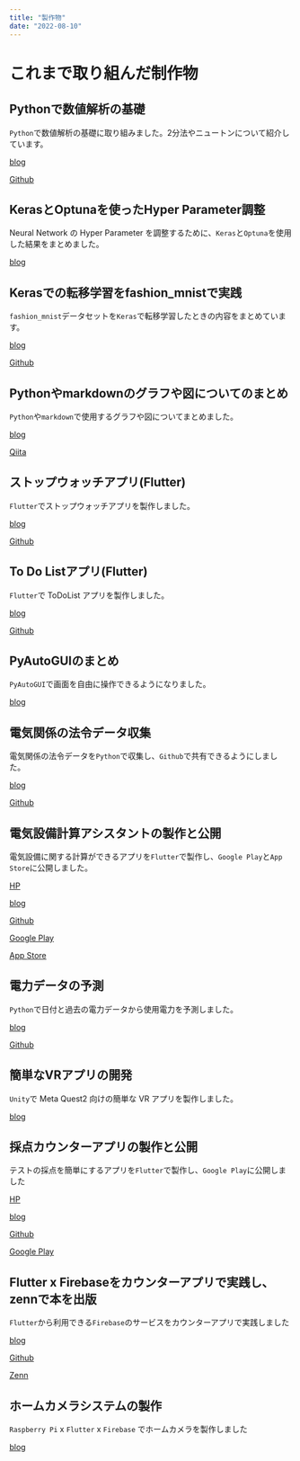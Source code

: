 ```yaml
---
title: "製作物"
date: "2022-08-10"
---
```



<!-- # 現在提供中のサービス -->

<!-- ## 電気設備計算アシスタント -->

<!-- 電気設計や現場施工時にケーブルサイズ等を簡単に計算できるツール -->


<!-- <a href='https://play.google.com/store/apps/details?id=com.github.snova301.elec_calculator&pcampaignid=pcampaignidMKT-Other-global-all-co-prtnr-py-PartBadge-Mar2515-1'><img alt='Google Play で手に入れよう' src='https://play.google.com/intl/ja/badges/static/images/badges/ja_badge_web_generic.png' width='150'/></a> -->

<!-- <a href='https://play.google.com/store/apps/details?id=com.github.snova301.elec_calculator&pcampaignid=pcampaignidMKT-Other-global-all-co-prtnr-py-PartBadge-Mar2515-1'><img alt='Google Play で手に入れよう' src='../images/google-play-badge-ja.png' width='150'/></a> -->

<!-- <a href="https://apps.apple.com/jp/app/%E9%9B%BB%E6%B0%97%E8%A8%AD%E5%82%99%E8%A8%88%E7%AE%97%E3%82%A2%E3%82%B7%E3%82%B9%E3%82%BF%E3%83%B3%E3%83%88/id1632908753?itsct=apps_box_badge&amp;itscg=30200" style="display: inline-block; overflow: hidden; border-radius: 13px; width: 130px; height: 70px;"><img src="https://tools.applemediaservices.com/api/badges/download-on-the-app-store/black/ja-jp?size=250x83&amp;releaseDate=1657065600&h=8df1e69241ab5b9cbf835baa41966a55" alt="Download on the App Store" style="border-radius: 13px; width: 110px; height: 70px;"></a> -->

<!-- <a href="https://apps.apple.com/jp/app/%E9%9B%BB%E6%B0%97%E8%A8%AD%E5%82%99%E8%A8%88%E7%AE%97%E3%82%A2%E3%82%B7%E3%82%B9%E3%82%BF%E3%83%B3%E3%83%88/id1632908753?itsct=apps_box_badge&amp;itscg=30200"><img src="../images/app_store_badge.png" alt="Download on the App Store" style="margin: 9px;" width=131></a> -->



<!-- ## 採点カウンター SCCO -->

<!-- 試験の採点を簡単にするツール -->

<!-- <a href='https://play.google.com/store/apps/details?id=com.github.snova301.score_counter&pcampaignid=pcampaignidMKT-Other-global-all-co-prtnr-py-PartBadge-Mar2515-1'><img alt='Google Play で手に入れよう' src='../images/google-play-badge-ja.png' width=150/></a> -->

# これまで取り組んだ制作物

## Pythonで数値解析の基礎

`Python`で数値解析の基礎に取り組みました。2分法やニュートンについて紹介しています。

[blog](https://snova301.hatenablog.com/entry/2018/09/29/171931)

[Github](https://github.com/snova301/nu_an01)

## KerasとOptunaを使ったHyper Parameter調整

Neural Network の Hyper Parameter を調整するために、`Keras`と`Optuna`を使用した結果をまとめました。

[blog](https://snova301.hatenablog.com/entry/2018/12/14/191025)

## Kerasでの転移学習をfashion_mnistで実践

`fashion_mnist`データセットを`Keras`で転移学習したときの内容をまとめています。

[blog](https://snova301.hatenablog.com/entry/2019/05/26/203003)

[Github](https://github.com/snova301/fashion_mnist)


## Pythonやmarkdownのグラフや図についてのまとめ

`Python`や`markdown`で使用するグラフや図についてまとめました。

[blog](https://snova301.hatenablog.com/entry/2019/06/01/142608)

[Qiita](https://qiita.com/snova301/items/894216e1e5fdb45e99af)


## ストップウォッチアプリ(Flutter)

`Flutter`でストップウォッチアプリを製作しました。

[blog](https://snova301.hatenablog.com/entry/2019/07/22/110000)

[Github](https://github.com/snova301/flutter_stopwatch)

## To Do Listアプリ(Flutter)

`Flutter`で ToDoList アプリを製作しました。

[blog](https://snova301.hatenablog.com/entry/2019/07/29/110000)

[Github](https://github.com/snova301/flutter_todolist)


## PyAutoGUIのまとめ

`PyAutoGUI`で画面を自由に操作できるようになりました。

[blog](https://snova301.hatenablog.com/entry/2019/06/18/123000)


## 電気関係の法令データ収集

電気関係の法令データを`Python`で収集し、`Github`で共有できるようにしました。

[blog](https://snova301.hatenablog.com/entry/2019/08/19/110000)

[Github](https://github.com/snova301/japanese_electricity_law)


## 電気設備計算アシスタントの製作と公開

電気設備に関する計算ができるアプリを`Flutter`で製作し、`Google Play`と`App Store`に公開しました。

[HP](https://snova301.github.io/AppService/elec_calculator/home.html)

[blog](https://snova301.hatenablog.com/entry/2021/11/28/172636)

[Github](https://github.com/snova301/elec_calculator)

[Google Play](https://play.google.com/store/apps/details?id=com.github.snova301.elec_calculator)

[App Store](https://apps.apple.com/us/app/%E9%9B%BB%E6%B0%97%E8%A8%AD%E5%82%99%E8%A8%88%E7%AE%97%E3%82%A2%E3%82%B7%E3%82%B9%E3%82%BF%E3%83%B3%E3%83%88/id1632908753)


## 電力データの予測

`Python`で日付と過去の電力データから使用電力を予測しました。

[blog](https://snova301.hatenablog.com/entry/2022/03/28/182458)

[Github](https://github.com/snova301/UsedElecPred)


## 簡単なVRアプリの開発

`Unity`で Meta Quest2 向けの簡単な VR アプリを製作しました。

[blog](https://snova301.hatenablog.com/entry/2022/04/16/175238)


## 採点カウンターアプリの製作と公開

テストの採点を簡単にするアプリを`Flutter`で製作し、`Google Play`に公開しました

[HP](https://snova301.github.io/AppService/score_counter/home.html)

[blog](https://snova301.hatenablog.com/entry/2022/06/14/141820)

[Github](https://github.com/snova301/score_counter)

[Google Play](https://play.google.com/store/apps/details?id=com.github.snova301.score_counter)



## Flutter x Firebaseをカウンターアプリで実践し、zennで本を出版

`Flutter`から利用できる`Firebase`のサービスをカウンターアプリで実践しました

[blog](https://snova301.hatenablog.com/entry/2022/05/27/204817)

[Github](https://github.com/snova301/counter_firebase)

[Zenn](https://zenn.dev/snova301/books/6df29a230d681f)


## ホームカメラシステムの製作

`Raspberry Pi` x `Flutter` x `Firebase` でホームカメラを製作しました

[blog](https://snova301.hatenablog.com/entry/2022/07/14/210000)
